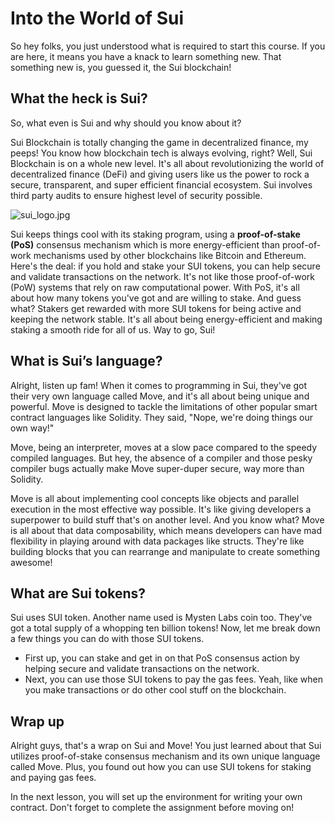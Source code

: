 # Into the World of Sui

So hey folks, you just understood what is required to start this course. If you are here, it means you have a knack to learn something new. That something new is, you guessed it, the Sui blockchain!

## What the heck is Sui?

So, what even is Sui and why should you know about it?

Sui Blockchain is totally changing the game in decentralized finance, my peeps! You know how blockchain tech is always evolving, right? Well, Sui Blockchain is on a whole new level. It's all about revolutionizing the world of decentralized finance (DeFi) and giving users like us the power to rock a secure, transparent, and super efficient financial ecosystem. Sui involves third party audits to ensure highest level of security possible.

![sui_logo.jpg](https://github.com/0xmetaschool/Learning-Projects/blob/main/assests_for_all/assests_for_sui/L2_Into%20the%20World%20of%20Sui/sui_logo.jpg?raw=true)

Sui keeps things cool with its staking program, using a **proof-of-stake (PoS)** consensus mechanism which is more energy-efficient than proof-of-work mechanisms used by other blockchains like Bitcoin and Ethereum. Here's the deal: if you hold and stake your SUI tokens, you can help secure and validate transactions on the network. It's not like those proof-of-work (PoW) systems that rely on raw computational power. With PoS, it's all about how many tokens you've got and are willing to stake. And guess what? Stakers get rewarded with more SUI tokens for being active and keeping the network stable. It's all about being energy-efficient and making staking a smooth ride for all of us. Way to go, Sui!

## What is Sui’s language?

Alright, listen up fam! When it comes to programming in Sui, they've got their very own language called Move, and it's all about being unique and powerful. Move is designed to tackle the limitations of other popular smart contract languages like Solidity. They said, "Nope, we're doing things our own way!"

Move, being an interpreter, moves at a slow pace compared to the speedy compiled languages. But hey, the absence of a compiler and those pesky compiler bugs actually make Move super-duper secure, way more than Solidity.

Move is all about implementing cool concepts like objects and parallel execution in the most effective way possible. It's like giving developers a superpower to build stuff that's on another level. And you know what? Move is all about that data composability, which means developers can have mad flexibility in playing around with data packages like structs. They're like building blocks that you can rearrange and manipulate to create something awesome!

## What are Sui tokens?

 Sui uses SUI token. Another name used is Mysten Labs coin too. They've got a total supply of a whopping ten billion tokens! Now, let me break down  a few things you can do with those SUI tokens.

- First up, you can stake and get in on that PoS consensus action by helping secure and validate transactions on the network.
- Next, you can use those SUI tokens to pay the gas fees. Yeah, like when you make transactions or do other cool stuff on the blockchain.

## Wrap up

Alright guys, that's a wrap on Sui and Move! You just learned about that Sui utilizes proof-of-stake consensus mechanism and its own unique language called Move. Plus, you found out how you can use SUI tokens for staking and paying gas fees.

In the next lesson, you will set up the environment for writing your own contract. Don't forget to complete the assignment before moving on!
